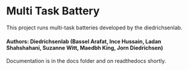 Multi Task Battery 
============

This project runs multi-task batteries developed by the diedrichsenlab.
#### Authors: Diedrichsenlab (Bassel Arafat, Ince Hussain, Ladan Shahshahani, Suzanne Witt, Maedbh King, Jorn Diedrichsen)



Documentation is in the docs folder and on readthedocs shortly.

